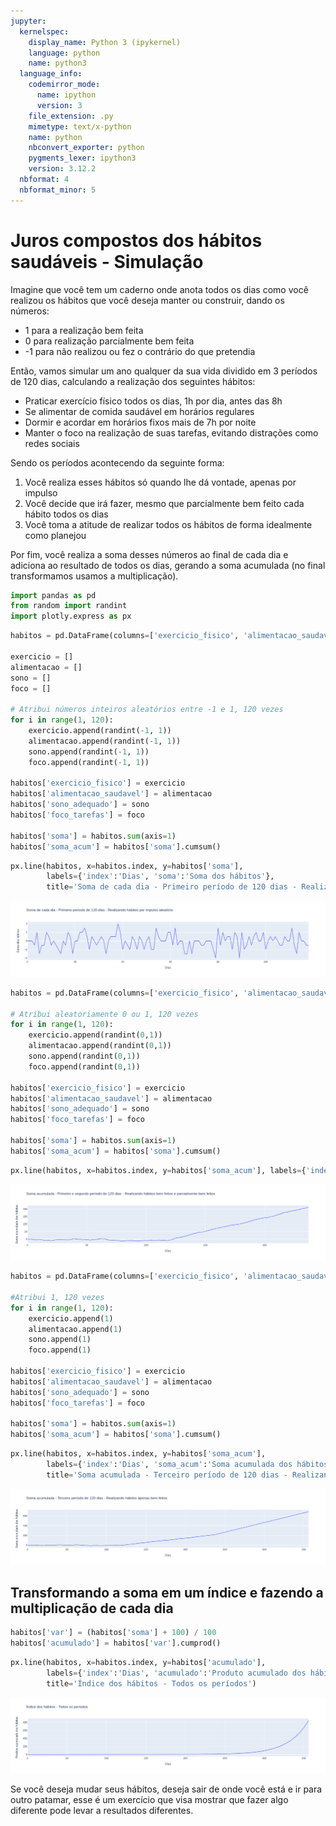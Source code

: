 ```yaml
---
jupyter:
  kernelspec:
    display_name: Python 3 (ipykernel)
    language: python
    name: python3
  language_info:
    codemirror_mode:
      name: ipython
      version: 3
    file_extension: .py
    mimetype: text/x-python
    name: python
    nbconvert_exporter: python
    pygments_lexer: ipython3
    version: 3.12.2
  nbformat: 4
  nbformat_minor: 5
---
```


<div id="28b30acb-3d68-4050-8e44-04cb1a8d37f7" class="cell markdown">

# Juros compostos dos hábitos saudáveis - Simulação

Imagine que você tem um caderno onde anota todos os dias como você
realizou os hábitos que você deseja manter ou construir, dando os
números:

- 1 para a realização bem feita
- 0 para realização parcialmente bem feita
- -1 para não realizou ou fez o contrário do que pretendia

Então, vamos simular um ano qualquer da sua vida dividido em 3 períodos
de 120 dias, calculando a realização dos seguintes hábitos:

- Praticar exercício físico todos os dias, 1h por dia, antes das 8h
- Se alimentar de comida saudável em horários regulares
- Dormir e acordar em horários fixos mais de 7h por noite
- Manter o foco na realização de suas tarefas, evitando distrações como
  redes sociais

Sendo os períodos acontecendo da seguinte forma:

1.  Você realiza esses hábitos só quando lhe dá vontade, apenas por
    impulso
2.  Você decide que irá fazer, mesmo que parcialmente bem feito cada
    hábito todos os dias
3.  Você toma a atitude de realizar todos os hábitos de forma idealmente
    como planejou

Por fim, você realiza a soma desses números ao final de cada dia e
adiciona ao resultado de todos os dias, gerando a soma acumulada (no
final transformamos usamos a multiplicação).

</div>

<div id="fcb3e1c9-69e4-4d33-a580-c1fedaf4b63e" class="cell code"
execution_count="19">

``` python
import pandas as pd
from random import randint
import plotly.express as px
```

</div>

<div id="acbc78ee-43b9-42e6-bfe3-0a7e6590f84b" class="cell code"
execution_count="20">

``` python
habitos = pd.DataFrame(columns=['exercicio_fisico', 'alimentacao_saudavel', 'sono_adequado', 'foco_tarefas'])

exercicio = []
alimentacao = []
sono = []
foco = []

# Atribui números inteiros aleatórios entre -1 e 1, 120 vezes
for i in range(1, 120):
    exercicio.append(randint(-1, 1))
    alimentacao.append(randint(-1, 1))
    sono.append(randint(-1, 1))
    foco.append(randint(-1, 1))
    
habitos['exercicio_fisico'] = exercicio
habitos['alimentacao_saudavel'] = alimentacao
habitos['sono_adequado'] = sono
habitos['foco_tarefas'] = foco

habitos['soma'] = habitos.sum(axis=1)
habitos['soma_acum'] = habitos['soma'].cumsum()
```

</div>

<div id="83011c79-44c6-47c2-8399-4fa359474171" class="cell code"
execution_count="21">

``` python
px.line(habitos, x=habitos.index, y=habitos['soma'], 
        labels={'index':'Dias', 'soma':'Soma dos hábitos'}, 
        title='Soma de cada dia - Primeiro período de 120 dias - Realizando hábitos por impulso aleatório')
```

<div class="output display_data">

![](outputs/images/55152aae5494dcdf921e6c52ec109d2112cab5e0.png)

</div>

</div>

<div id="89680b89-b818-49f5-944b-98530a7bec40" class="cell code"
execution_count="22">

``` python
habitos = pd.DataFrame(columns=['exercicio_fisico', 'alimentacao_saudavel', 'sono_adequado', 'foco_tarefas'])

# Atribui aleatoriamente 0 ou 1, 120 vezes
for i in range(1, 120):
    exercicio.append(randint(0,1))
    alimentacao.append(randint(0,1))
    sono.append(randint(0,1))
    foco.append(randint(0,1))
    
habitos['exercicio_fisico'] = exercicio
habitos['alimentacao_saudavel'] = alimentacao
habitos['sono_adequado'] = sono
habitos['foco_tarefas'] = foco

habitos['soma'] = habitos.sum(axis=1)
habitos['soma_acum'] = habitos['soma'].cumsum()
```

</div>

<div id="b39ec950-6548-4da5-8c7b-40af2ab7c6a3" class="cell code"
execution_count="23">

``` python
px.line(habitos, x=habitos.index, y=habitos['soma_acum'], labels={'index':'Dias', 'soma_acum':'Soma acumulada dos hábitos'}, title='Soma acumulada - Primeiro e segundo período de 120 dias - Realizando hábitos bem feitos e parcialmente bem feitos')
```

<div class="output display_data">

![](outputs/images/4a10c01e69a9e01b9c1b85bfd1e8a03a81eec7d7.png)

</div>

</div>

<div id="7791ac5f-65cc-4233-875b-5b3d3093a4f5" class="cell code"
execution_count="24">

``` python
habitos = pd.DataFrame(columns=['exercicio_fisico', 'alimentacao_saudavel', 'sono_adequado', 'foco_tarefas'])

#Atribui 1, 120 vezes
for i in range(1, 120):
    exercicio.append(1)
    alimentacao.append(1)
    sono.append(1)
    foco.append(1)
    
habitos['exercicio_fisico'] = exercicio
habitos['alimentacao_saudavel'] = alimentacao
habitos['sono_adequado'] = sono
habitos['foco_tarefas'] = foco

habitos['soma'] = habitos.sum(axis=1)
habitos['soma_acum'] = habitos['soma'].cumsum()
```

</div>

<div id="0e1887a8-d6ec-4615-9ae0-877ced1dcc33" class="cell code"
execution_count="25">

``` python
px.line(habitos, x=habitos.index, y=habitos['soma_acum'],
        labels={'index':'Dias', 'soma_acum':'Soma acumulada dos hábitos'}, 
        title='Soma acumulada - Terceiro período de 120 dias - Realizando hábitos apenas bem feitos')
```

<div class="output display_data">

![](outputs/images/1b11fbcea8da363db97f94f1e385effd0ccd7b7a.png)

</div>

</div>

<div id="c9eabea9-3e0f-4e49-9c6c-bf2ecdef345d" class="cell markdown">

## Transformando a soma em um índice e fazendo a multiplicação de cada dia

</div>

<div id="eb2442c7-637d-4bb6-95d2-ce504065e66c" class="cell code"
execution_count="26">

``` python
habitos['var'] = (habitos['soma'] + 100) / 100
habitos['acumulado'] = habitos['var'].cumprod()
```

</div>

<div id="d5423dbb-f377-42ad-9f81-5337ac0fe427" class="cell code"
execution_count="27">

``` python
px.line(habitos, x=habitos.index, y=habitos['acumulado'],
        labels={'index':'Dias', 'acumulado':'Produto acumulado dos hábitos'}, 
        title='Índice dos hábitos - Todos os períodos')
```

<div class="output display_data">

![](outputs/images/41cb84539e5d561eaf63fa8cfa36a41e76c3c2c8.png)

</div>

</div>

<div id="3821a675-4eaf-4eb6-ab28-673ec4cb1ea2" class="cell markdown">

Se você deseja mudar seus hábitos, deseja sair de onde você está e ir
para outro patamar, esse é um exercício que visa mostrar que fazer algo
diferente pode levar a resultados diferentes.

</div>
